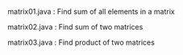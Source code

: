 matrix01.java : Find sum of all elements in a matrix

matrix02.java : Find sum of two matrices

matrix03.java : Find product of two matrices

